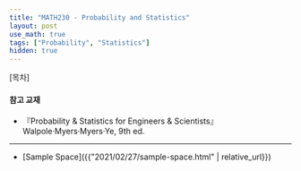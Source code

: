 ```yaml
---
title: "MATH230 - Probability and Statistics"
layout: post
use_math: true
tags: ["Probability", "Statistics"]
hidden: true
---
```



<div class="math-statement" markdown="1">

[목차]


</div>

#### 참고 교재
- 『Probability & Statistics for Engineers & Scientists』 Walpole·Myers·Myers·Ye, 9th ed. 

<hr/>

- [Sample Space]({{"2021/02/27/sample-space.html" | relative_url}})

